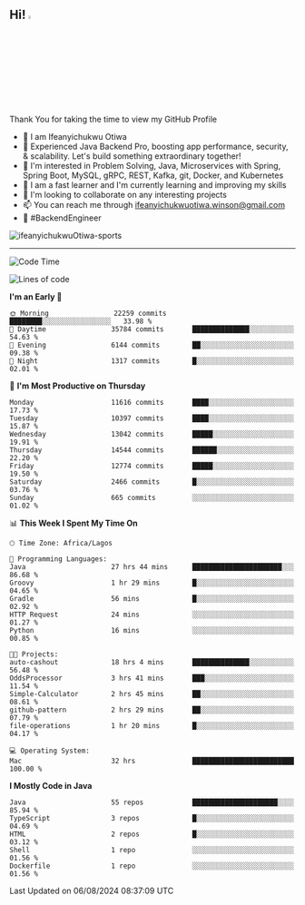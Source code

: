 <!-- BLOG-POST-LIST:START --><!-- BLOG-POST-LIST:END -->

## Hi! <img src="https://media.giphy.com/media/hvRJCLFzcasrR4ia7z/giphy.gif" width="4%"> 

Thank You for taking the time to view my GitHub Profile

- 👋 I am Ifeanyichukwu Otiwa
- 🚀 Experienced Java Backend Pro, boosting app performance, security, & scalability. Let's build something extraordinary together!
- 👀 I'm interested in Problem Solving, Java, Microservices with Spring, Spring Boot, MySQL, gRPC, REST, Kafka, git, Docker, and Kubernetes
- 🌱 I am a fast learner and I'm currently learning and improving my skills
- 💞️ I'm looking to collaborate on any interesting projects
- 📫 You can reach me through ifeanyichukwuotiwa.winson@gmail.com
- 🚀 #BackendEngineer

<p align="left" marginTop="10px"> <img src="https://komarev.com/ghpvc/?username=ifeanyichukwuOtiwa-sports&label=Profile%20views&color=0e75b6&style=for-the-badge" alt="ifeanyichukwuOtiwa-sports" /> </p>

***

<!--START_SECTION:waka-->
![Code Time](http://img.shields.io/badge/Code%20Time-2%2C736%20hrs%2043%20mins-blue)

![Lines of code](https://img.shields.io/badge/From%20Hello%20World%20I%27ve%20Written-15.3%20million%20lines%20of%20code-blue)

**I'm an Early 🐤** 

```text
🌞 Morning                22259 commits       ████████░░░░░░░░░░░░░░░░░   33.98 % 
🌆 Daytime                35784 commits       ██████████████░░░░░░░░░░░   54.63 % 
🌃 Evening                6144 commits        ██░░░░░░░░░░░░░░░░░░░░░░░   09.38 % 
🌙 Night                  1317 commits        █░░░░░░░░░░░░░░░░░░░░░░░░   02.01 % 
```
📅 **I'm Most Productive on Thursday** 

```text
Monday                   11616 commits       ████░░░░░░░░░░░░░░░░░░░░░   17.73 % 
Tuesday                  10397 commits       ████░░░░░░░░░░░░░░░░░░░░░   15.87 % 
Wednesday                13042 commits       █████░░░░░░░░░░░░░░░░░░░░   19.91 % 
Thursday                 14544 commits       ██████░░░░░░░░░░░░░░░░░░░   22.20 % 
Friday                   12774 commits       █████░░░░░░░░░░░░░░░░░░░░   19.50 % 
Saturday                 2466 commits        █░░░░░░░░░░░░░░░░░░░░░░░░   03.76 % 
Sunday                   665 commits         ░░░░░░░░░░░░░░░░░░░░░░░░░   01.02 % 
```


📊 **This Week I Spent My Time On** 

```text
🕑︎ Time Zone: Africa/Lagos

💬 Programming Languages: 
Java                     27 hrs 44 mins      ██████████████████████░░░   86.68 % 
Groovy                   1 hr 29 mins        █░░░░░░░░░░░░░░░░░░░░░░░░   04.65 % 
Gradle                   56 mins             █░░░░░░░░░░░░░░░░░░░░░░░░   02.92 % 
HTTP Request             24 mins             ░░░░░░░░░░░░░░░░░░░░░░░░░   01.27 % 
Python                   16 mins             ░░░░░░░░░░░░░░░░░░░░░░░░░   00.85 % 

🐱‍💻 Projects: 
auto-cashout             18 hrs 4 mins       ██████████████░░░░░░░░░░░   56.48 % 
OddsProcessor            3 hrs 41 mins       ███░░░░░░░░░░░░░░░░░░░░░░   11.54 % 
Simple-Calculator        2 hrs 45 mins       ██░░░░░░░░░░░░░░░░░░░░░░░   08.61 % 
github-pattern           2 hrs 29 mins       ██░░░░░░░░░░░░░░░░░░░░░░░   07.79 % 
file-operations          1 hr 20 mins        █░░░░░░░░░░░░░░░░░░░░░░░░   04.17 % 

💻 Operating System: 
Mac                      32 hrs              █████████████████████████   100.00 % 
```

**I Mostly Code in Java** 

```text
Java                     55 repos            █████████████████████░░░░   85.94 % 
TypeScript               3 repos             █░░░░░░░░░░░░░░░░░░░░░░░░   04.69 % 
HTML                     2 repos             █░░░░░░░░░░░░░░░░░░░░░░░░   03.12 % 
Shell                    1 repo              ░░░░░░░░░░░░░░░░░░░░░░░░░   01.56 % 
Dockerfile               1 repo              ░░░░░░░░░░░░░░░░░░░░░░░░░   01.56 % 
```




 Last Updated on 06/08/2024 08:37:09 UTC
<!--END_SECTION:waka-->

<!--
<p align="center">
![trophy](https://github-profile-trophy.vercel.app/?username=ifeanyichukwuOtiwa-sports&theme=onedark) (https://github.com/ryo-ma/github-profile-trophy)
</p>
-->

<!---
ifeanyi-otiwa/ifeanyi-otiwa is a ✨ special ✨ repository because its `README.md` (this file) appears on your GitHub profile.
You can click the Preview link to take a look at your changes.
--->
